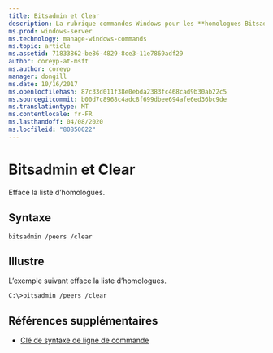 ```yaml
---
title: Bitsadmin et Clear
description: La rubrique commandes Windows pour les **homologues Bitsadmin** et **Clear**, qui efface la liste des homologues.
ms.prod: windows-server
ms.technology: manage-windows-commands
ms.topic: article
ms.assetid: 71833862-be86-4829-8ce3-11e7869adf29
author: coreyp-at-msft
ms.author: coreyp
manager: dongill
ms.date: 10/16/2017
ms.openlocfilehash: 87c33d011f38e0ebda2383fc468cad9b30ab22c5
ms.sourcegitcommit: b00d7c8968c4adc8f699dbee694afe6ed36bc9de
ms.translationtype: MT
ms.contentlocale: fr-FR
ms.lasthandoff: 04/08/2020
ms.locfileid: "80850022"
---
```

# <a name="bitsadmin-peers-and-clear"></a>Bitsadmin et Clear

Efface la liste d’homologues.

## <a name="syntax"></a>Syntaxe

```
bitsadmin /peers /clear
```

## <a name="examples"></a><a name=BKMK_examples></a>Illustre

L’exemple suivant efface la liste d’homologues.

```
C:\>bitsadmin /peers /clear
```

## <a name="additional-references"></a>Références supplémentaires

- [Clé de syntaxe de ligne de commande](command-line-syntax-key.md)